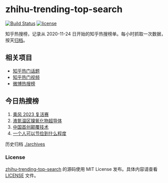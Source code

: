 # zhihu-trending-top-search

[![Build Status](https://github.com/justjavac/zhihu-trending-top-search/workflows/ci/badge.svg?branch=main)](https://github.com/justjavac/zhihu-trending-top-search/actions)
[![license](https://img.shields.io/github/license/justjavac/zhihu-trending-top-search)](https://github.com/justjavac/zhihu-trending-top-search/blob/main/LICENSE)

知乎热搜榜，记录从 2020-11-24 日开始的知乎热搜榜单。每小时抓取一次数据，按天[归档](./archives)。

## 相关项目

- [知乎热门话题](https://github.com/justjavac/zhihu-trending-hot-questions)
- [知乎热门视频](https://github.com/justjavac/zhihu-trending-hot-video)
- [微博热搜榜](https://github.com/justjavac/weibo-trending-hot-search)

## 今日热搜榜

<!-- BEGIN -->
<!-- 最后更新时间 Fri Jul 14 2023 06:07:30 GMT+0800 (China Standard Time) -->

1. [乘风 2023 复活赛](https://www.zhihu.com/search?q=%E4%B9%98%E9%A3%8E%202023%20%E5%A4%8D%E6%B4%BB%E8%B5%9B)
1. [液氮温区镍氧化物超导体](https://www.zhihu.com/search?q=%E6%B6%B2%E6%B0%AE%E6%B8%A9%E5%8C%BA%E9%95%8D%E6%B0%A7%E5%8C%96%E7%89%A9%E8%B6%85%E5%AF%BC%E4%BD%93)
1. [中国首创颠覆技术](https://www.zhihu.com/search?q=%E4%B8%AD%E5%9B%BD%E9%A6%96%E5%88%9B%E9%A2%A0%E8%A6%86%E6%8A%80%E6%9C%AF)
1. [一个人可以节俭到什么程度](https://www.zhihu.com/search?q=%E4%B8%80%E4%B8%AA%E4%BA%BA%E5%8F%AF%E4%BB%A5%E8%8A%82%E4%BF%AD%E5%88%B0%E4%BB%80%E4%B9%88%E7%A8%8B%E5%BA%A6)

<!-- END -->

历史归档 [./archives](./archives)

### License

[zhihu-trending-top-search](https://github.com/justjavac/zhihu-trending-top-search) 的源码使用 MIT License
发布。具体内容请查看 [LICENSE](./LICENSE) 文件。
